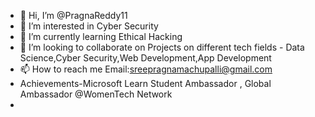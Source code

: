 - 👋 Hi, I’m @PragnaReddy11
- 👀 I’m interested in Cyber Security 
- 🌱 I’m currently learning Ethical Hacking
- 💞️ I’m looking to collaborate on Projects on different tech fields - Data Science,Cyber Security,Web Development,App Development
- 📫 How to reach me Email:sreepragnamachupalli@gmail.com
- Achievements-Microsoft Learn Student Ambassador , Global Ambassador @WomenTech Network
- 

<!---
PragnaReddy11/PragnaReddy11 is a ✨ special ✨ repository because its `README.md` (this file) appears on your GitHub profile.
You can click the Preview link to take a look at your changes.
--->
